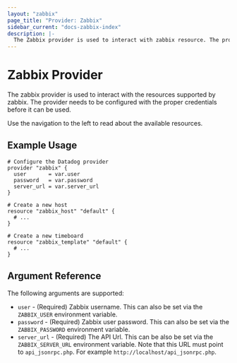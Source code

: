 ```yaml
---
layout: "zabbix"
page_title: "Provider: Zabbix"
sidebar_current: "docs-zabbix-index"
description: |-
  The Zabbix provider is used to interact with zabbix resource. The provider needs to be configured with the proper credentials before it can be used.
---
```


# Zabbix Provider

The zabbix provider is used to interact with the
resources supported by zabbix. The provider needs to be configured
with the proper credentials before it can be used.

Use the navigation to the left to read about the available resources.

## Example Usage

```hcl
# Configure the Datadog provider
provider "zabbix" {
  user       = var.user
  password   = var.password
  server_url = var.server_url
}

# Create a new host
resource "zabbix_host" "default" {
  # ...
}

# Create a new timeboard
resource "zabbix_template" "default" {
  # ...
}
```

## Argument Reference

The following arguments are supported:

* `user` - (Required) Zabbix username. This can also be set via the `ZABBIX_USER` environment variable.
* `password` - (Required) Zabbix user password. This can also be set via the `ZABBIX_PASSWORD` environment variable.
* `server_url` - (Required) The API Url. This can be also be set via the `ZABBIX_SERVER_URL` environment variable. Note that this URL must point to `api_jsonrpc.php`. For example `http://localhost/api_jsonrpc.php`.
